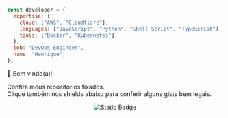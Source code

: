 ```JavaScript
const developer = {
  expertise: {
    cloud: ["AWS", "Cloudflare"],
    languages: ["JavaScript", "Python", "Shell Script", "TypeScript"],
    tools: ["Docker", "Kubernetes"],
  },
  job: "DevOps Engineer",
  name: "Henrique",
};
```

:wave: Bem vindo(a)!

Confira meus repositórios fixados.  
Clique também nos shields abaixo para conferir alguns gists bem legais.

<div align="center">
  <a href="https://gist.github.com/bsshenrique" target="_blank">
    <img alt="Static Badge" src="https://img.shields.io/badge/Gists-E5E7EB?style=flat-square&logo=github&logoColor=030712&label=GitHub">
  </a>
</p>

<!--
**bsshenrique/bsshenrique** is a ✨ _special_ ✨ repository because its `README.md` (this file) appears on your GitHub profile.

Here are some ideas to get you started:

- 🔭 I’m currently working on ...
- 🌱 I’m currently learning ...
- 👯 I’m looking to collaborate on ...
- 🤔 I’m looking for help with ...
- 💬 Ask me about ...
- 📫 How to reach me: ...
- 😄 Pronouns: ...
- ⚡ Fun fact: ...
-->
